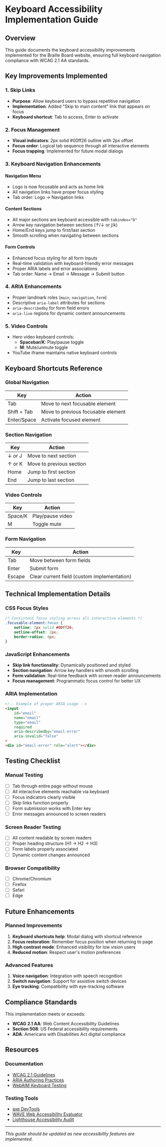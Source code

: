# Keyboard Accessibility Implementation Guide

## Overview
This guide documents the keyboard accessibility improvements implemented for the Braille Board website, ensuring full keyboard navigation compliance with WCAG 2.1 AA standards.

## Key Improvements Implemented

### 1. Skip Links
- **Purpose**: Allow keyboard users to bypass repetitive navigation
- **Implementation**: Added "Skip to main content" link that appears on focus
- **Keyboard shortcut**: Tab to access, Enter to activate

### 2. Focus Management
- **Visual indicators**: 2px solid #00ff26 outline with 2px offset
- **Focus order**: Logical tab sequence through all interactive elements
- **Focus trapping**: Implemented for future modal dialogs

### 3. Keyboard Navigation Enhancements

#### Navigation Menu
- Logo is now focusable and acts as home link
- All navigation links have proper focus styling
- Tab order: Logo → Navigation links

#### Content Sections
- All major sections are keyboard accessible with `tabindex="0"`
- Arrow key navigation between sections (↑/↓ or j/k)
- Home/End keys jump to first/last section
- Smooth scrolling when navigating between sections

#### Form Controls
- Enhanced focus styling for all form inputs
- Real-time validation with keyboard-friendly error messages
- Proper ARIA labels and error associations
- Tab order: Name → Email → Message → Submit button

### 4. ARIA Enhancements
- Proper landmark roles (`main`, `navigation`, `form`)
- Descriptive `aria-label` attributes for sections
- `aria-describedby` for form field errors
- `aria-live` regions for dynamic content announcements

### 5. Video Controls
- Hero video keyboard controls:
  - **Spacebar/K**: Play/pause toggle
  - **M**: Mute/unmute toggle
- YouTube iframe maintains native keyboard controls

## Keyboard Shortcuts Reference

### Global Navigation
| Key | Action |
|-----|--------|
| Tab | Move to next focusable element |
| Shift + Tab | Move to previous focusable element |
| Enter/Space | Activate focused element |

### Section Navigation
| Key | Action |
|-----|--------|
| ↓ or J | Move to next section |
| ↑ or K | Move to previous section |
| Home | Jump to first section |
| End | Jump to last section |

### Video Controls
| Key | Action |
|-----|--------|
| Space/K | Play/pause video |
| M | Toggle mute |

### Form Navigation
| Key | Action |
|-----|--------|
| Tab | Move between form fields |
| Enter | Submit form |
| Escape | Clear current field (custom implementation) |

## Technical Implementation Details

### CSS Focus Styles
```css
/* Consistent focus styling across all interactive elements */
.focusable-element:focus {
    outline: 2px solid #00ff26;
    outline-offset: 2px;
    border-radius: 4px;
}
```

### JavaScript Enhancements
- **Skip link functionality**: Dynamically positioned and styled
- **Section navigation**: Arrow key handlers with smooth scrolling
- **Form validation**: Real-time feedback with screen reader announcements
- **Focus management**: Programmatic focus control for better UX

### ARIA Implementation
```html
<!-- Example of proper ARIA usage -->
<input 
    id="email" 
    name="email" 
    type="email" 
    required 
    aria-describedby="email-error"
    aria-invalid="false"
>
<div id="email-error" role="alert"></div>
```

## Testing Checklist

### Manual Testing
- [ ] Tab through entire page without mouse
- [ ] All interactive elements reachable via keyboard
- [ ] Focus indicators clearly visible
- [ ] Skip links function properly
- [ ] Form submission works with Enter key
- [ ] Error messages announced to screen readers

### Screen Reader Testing
- [ ] All content readable by screen readers
- [ ] Proper heading structure (H1 → H2 → H3)
- [ ] Form labels properly associated
- [ ] Dynamic content changes announced

### Browser Compatibility
- [ ] Chrome/Chromium
- [ ] Firefox
- [ ] Safari
- [ ] Edge

## Future Enhancements

### Planned Improvements
1. **Keyboard shortcuts help**: Modal dialog with shortcut reference
2. **Focus restoration**: Remember focus position when returning to page
3. **High contrast mode**: Enhanced visibility for low vision users
4. **Reduced motion**: Respect user's motion preferences

### Advanced Features
1. **Voice navigation**: Integration with speech recognition
2. **Switch navigation**: Support for assistive switch devices
3. **Eye tracking**: Compatibility with eye-tracking software

## Compliance Standards

This implementation meets or exceeds:
- **WCAG 2.1 AA**: Web Content Accessibility Guidelines
- **Section 508**: US Federal accessibility requirements
- **ADA**: Americans with Disabilities Act digital compliance

## Resources

### Documentation
- [WCAG 2.1 Guidelines](https://www.w3.org/WAI/WCAG21/quickref/)
- [ARIA Authoring Practices](https://www.w3.org/WAI/ARIA/apg/)
- [WebAIM Keyboard Testing](https://webaim.org/articles/keyboard/)

### Testing Tools
- [axe DevTools](https://www.deque.com/axe/devtools/)
- [WAVE Web Accessibility Evaluator](https://wave.webaim.org/)
- [Lighthouse Accessibility Audit](https://developers.google.com/web/tools/lighthouse)

---

*This guide should be updated as new accessibility features are implemented.*